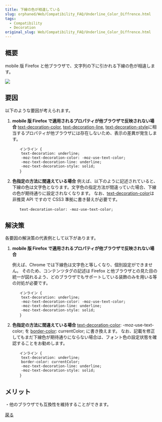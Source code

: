```yaml
---
title: 下線の色が相違している
slug: orphaned/Web/Compatibility_FAQ/Underline_Color_Diffrence.html
tags:
  - Compatibility
  - Decoration
original_slug: Web/Compatibility_FAQ/Underline_Color_Diffrence.html
---
```

## 概要

mobile 版 Firefox と他ブラウザで、文字列の下に引かれる下線の色が相違します。

![](https://mdn.mozillademos.org/files/10005/0203.jpg)

## 要因

以下のような要因が考えられます。

1.  **mobile 版 Firefox で適用されるプロパティが他ブラウザで反映されない場合**
    [text-decoration-color](/ja/docs/Web/CSS/text-decoration-color), [text-decoration-line](/ja/docs/Web/CSS/text-decoration-line), [text-decoration-style](/ja/docs/Web/CSS/text-decoration-style)に相当するプロパティが他ブラウザには存在しないため、表示の差異が発生します。

        　　インライン {
        	text-decoration: underline;
        	-moz-text-decoration-color: -moz-use-text-color;
        	-moz-text-decoration-line: underline;
        	-moz-text-decoration-style: solid;
        　　}

2.  **色指定の方法に間違えている場合**
    例えば、以下のように記述されていると、下線の色は文字色となります。文字色の指定方法が間違っていた場合、下線の色が期待通りに設定されなくなります。
    なお、[text-decoration-color](/ja/docs/Web/CSS/text-decoration-color)は非推奨 API ですので CSS3 準拠に書き替えが必要です。

        　　text-decoration-color: -moz-use-text-color;

## 解決策

各要因の解決策の代表例として以下があります。

1.  **mobile 版 Firefox で適用されるプロパティが他ブラウザで反映されない場合**

    例えば、Chrome では下線色は文字色と等しくなり、個別設定ができません。
    そのため、コンテンツタグの記述は Firefox と他ブラウザとの見た目の統一が図れるよう、どのブラウザでもサポートしている装飾のみを用いる等の対処が必要です。

        　　インライン {
        	text-decoration: underline;
        	-moz-text-decoration-color: -moz-use-text-color;
        	-moz-text-decoration-line: underline;
        	-moz-text-decoration-style: solid;
        　　}

2.  **色指定の方法に間違えている場合**
    [text-decoration-color](/ja/docs/Web/CSS/text-decoration-color): -moz-use-text-color; を [border-color](/ja/docs/Web/CSS/border-color): currentColor; に書き換えます。
    なお、記載を修正してもまだ下線色が期待通りにならない場合は、フォント色の設定状態を確認することをお勧めします。

        　　インライン {
        	text-decoration: underline;
        	border-color: currentColor;
        	-moz-text-decoration-line: underline;
        	-moz-text-decoration-style: solid;
        　　}

## メリット

・他のブラウザでも互換性を維持することができます。

[戻る](/ja/docs/Web/Compatibility_FAQ)
